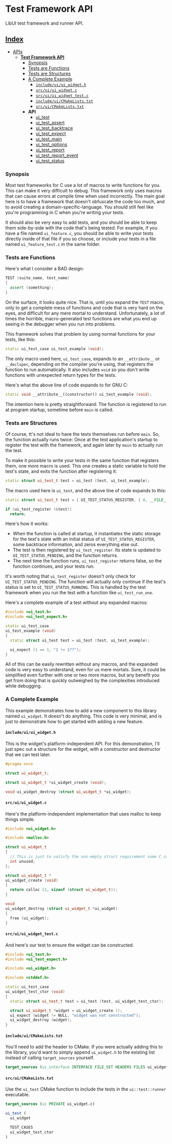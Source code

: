 # Test Framework API

LibUI test framework and runner API.

## [Index](../../README.md)
- [APIs](../README.md)
  - **[Test Framework API](./README.md)**
    - [Synopsis](#synopsis)
    - [Tests are Functions](#tests-are-functions)
    - [Tests are Structures](#tests-are-structures)
    - [A Complete Example](#a-complete-example)
      - [`include/ui/ui_widget.h`](#includeuiui_widgeth)
      - [`src/ui/ui_widget.c`](#srcuiui_widgetc)
      - [`src/ui/ui_widget_test.c`](#srcuiui_widget_testc)
      - [`include/ui/CMakeLists.txt`](#includeuicmakeliststxt)
      - [`src/ui/CMakeLists.txt`](#srcuicmakeliststxt)
    - **API**
      - [ui_test](./ui_test.md)
      - [ui_test_assert](./ui_test_assert.md)
      - [ui_test_backtrace](./ui_test_backtrace.md)
      - [ui_test_expect](./ui_test_expect.md)
      - [ui_test_main](./ui_test_main.md)
      - [ui_test_options](./ui_test_options.md)
      - [ui_test_report](./ui_test_report.md)
      - [ui_test_report_event](./ui_test_report_event.md)
      - [ui_test_status](./ui_test_status.md)

### Synopsis

Most test frameworks for C use a lot of macros to write functions for you. This can make it very difficult to debug.
This framework only uses macros that can cause errors at compile time when used incorrectly. The main goal here is to
have a framework that doesn't obfuscate the code too much, and to avoid creating a domain-specific-language. You
should still feel like you're programming in C when you're writing your tests.

It should also be very easy to add tests, and you should be able to keep them side-by-side with the code that's
being tested. For example, if you have a file named `ui_feature.c`, you should be able to write your tests directly
inside of that file if you so choose, or include your tests in a file named `ui_feature_test.c` in the same folder.

### Tests are Functions

Here's what I consider a BAD design:

```c++
TEST (suite_name, test_name)
{
  assert (something);
}
```

On the surface, it looks quite nice. That is, until you expand the `TEST` macro, only to get a complete mess of
functions and code that is very hard on the eyes, and difficult for any mere mortal to understand. Unfortunately, a
lot of times the horrible, macro-generated test functions are what you end up seeing in the debugger when you run
into problems.

This framework solves that problem by using normal functions for your tests, like this:

```c++
static ui_test_case ui_test_example (void);
```

The only macro used here, `ui_test_case`, expands to an `__attribute__` or `__declspec`, depending on the compiler
you're using, that registers the function to run automatically. It also includes `void` so you don't write functions
with unexpected return types for the tests.

Here's what the above line of code expands to for GNU C:

```c++
static void __attribute__((constructor)) ui_test_example (void);
```

The intention here is pretty straightforward: The function is registered to run at program startup, sometime before
`main` is called.

### Tests are Structures

Of course, tt's not ideal to have the tests themselves run before `main`. So, the function actually runs twice:
Once at the test application's startup to register the test with the framework, and again later by `main` to
actually run the test.

To make it possible to write your tests in the same function that registers them, one more macro is used. This one
creates a static variable to hold the test's state, and exits the function after registering it:

```c++
static struct ui_test_t test = ui_test (test, ui_test_example);
```

The macro used here is `ui_test`, and the above line of code expands to this:

```c++
static struct ui_test_t test = { UI_TEST_STATUS_REGISTER, { 0, __FILE__, __LINE__ }, 0 };

if (ui_test_register (&test))
  return;
```

Here's how it works:

- When the function is called at startup, it instantiates the static storage for the test's state with an initial
  status of `UI_TEST_STATUS_REGISTER`, some backtrace information, and zeros everything else out.
- The test is then registered by `ui_test_register`. Its state is updated to `UI_TEST_STATUS_PENDING`, and the
  function returns.
- The next time the function runs, `ui_test_register` returns false, so the function continues, and your tests run.

It's worth noting that `ui_test_register` doesn't only check for `UI_TEST_STATUS_PENDING`. The function will
actually only continue if the test's status is set to `UI_TEST_STATUS_RUNNING`. This is handled by the test
framework when you run the test with a function like `ui_test_run_one`.

Here's a complete example of a test without any expanded macros:

```c++
#include <ui_test.h>
#include <ui_test_expect.h>

static ui_test_case
ui_test_example (void)
{
  static struct ui_test test = ui_test (test, ui_test_example);

  ui_expect (1 == 1, "1 != 1??");
}
```

All of this can be easily rewritten without any macros, and the expanded code is very easy to understand, even for
us mere mortals. Sure, it could be simplified even further with one or two more macros, but any benefit you get
from doing that is quickly outweighed by the complexities introduced while debugging.

### A Complete Example

This example demonstrates how to add a new component to this library named `ui_widget`. It doesn't do anything.
This code is very minimal, and is just to demonstrate how to get started with adding a new feature.

#### `include/ui/ui_widget.h`

This is the widget's platform-independent API. For this demonstration, I'll just spec out a structure for the
widget, with a constructor and destructor that we can test later.

```c++
#pragma once

struct ui_widget_t;

struct ui_widget_t *ui_widget_create (void);

void ui_widget_destroy (struct ui_widget_t *ui_widget);
```

#### `src/ui/ui_widget.c`

Here's the platform-independent implementation that uses malloc to keep things simple.

```c++
#include <ui_widget.h>

#include <malloc.h>

struct ui_widget_t
{
  // This is just to satisfy the non-empty struct requirement some C compilers have.
  int unused;
};

struct ui_widget_t *
ui_widget_create (void)
{
  return calloc (1, sizeof (struct ui_widget_t));
}

void
ui_widget_destroy (struct ui_widget_t *ui_widget)
{
  free (ui_widget);
}
```

#### `src/ui/ui_widget_test.c`

And here's our test to ensure the widget can be constructed.

```c++
#include <ui_test.h>
#include <ui_test_expect.h>

#include <ui_widget.h>

#include <stddef.h>

static ui_test_case
ui_widget_test_ctor (void)
{
  static struct ui_test_t test = ui_test (test, ui_widget_test_ctor);

  struct ui_widget_t *widget = ui_widget_create ();
  ui_expect (widget != NULL, "widget was not constructed");
  ui_widget_destroy (widget);
}
```

#### `include/ui/CMakeLists.txt`

You'll need to add the header to CMake. If you were actually adding this to the library, you'd want to simply
append `ui_widget.h` to the existing list instead of calling `target_sources` yourself.

```cmake
target_sources (ui_interface INTERFACE FILE_SET HEADERS FILES ui_widget.h)
```

#### `src/ui/CMakeLists.txt`

Use the `ui_test` CMake function to include the tests in the `ui::test::runner` executable.

```cmake
target_sources (ui PRIVATE ui_widget.c)

ui_test (
  ui_widget

  TEST_CASES
  ui_widget_test_ctor
)
```
